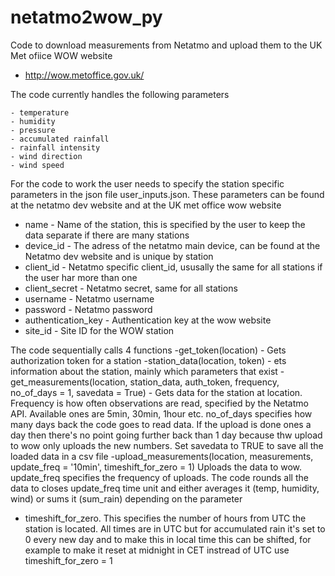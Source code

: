 # netatmo2wow_py

Code to download measurements from Netatmo and upload them to the UK Met ofiice WOW website
- http://wow.metoffice.gov.uk/

The code currently handles the following parameters

    - temperature
    - humidity
    - pressure
    - accumulated rainfall
    - rainfall intensity
    - wind direction
    - wind speed


For the code to work the user needs to specify the station specific parameters in the json file user_inputs.json. These parameters can be found at the netatmo dev website and at the UK met office wow website

- name - Name of the station, this is specified by the user to keep the data separate if there are many stations
- device_id - The adress of the netatmo main device, can be found at the Netatmo dev website and is unique by station
- client_id - Netatmo specific client_id, ususally the same for all stations if the user har more than one
- client_secret - Netatmo secret, same for all stations
- username - Netatmo username
- password - Netatmo password
- authentication_key - Authentication key at the wow website
- site_id - Site ID for the WOW station

	
The code sequentially calls 4 functions
-get_token(location) - Gets authorization token for a station
-station_data(location, token) - ets information about the station, mainly which parameters that exist
-get_measurements(location, station_data, auth_token, frequency, no_of_days = 1, savedata = True) - Gets data for the station at location. Frequency is how often observations are read, specified by the Netatmo API. Available ones are 5min, 30min, 1hour etc.
no_of_days specifies how many days back the code goes to read data. If the upload is done ones a day then there's no point going further back than 1 day because thw upload to wow only uploads the new numbers. Set savedata to TRUE to save all the loaded data in a csv file
-upload_measurements(location, measurements, update_freq = '10min', timeshift_for_zero = 1)
Uploads the data to wow. update_freq specifies the frequency of uploads. The code rounds all the data to closes update_freq time unit and either averages it (temp, humidity, wind) or sums it (sum_rain) depending on the parameter	
- timeshift_for_zero. This specifies the number of hours from UTC the station is located. All times are in UTC but for accumulated rain it's set to 0 every new day and to make this in local time this can be shifted, for example to make it reset at midnight in CET instread of UTC use timeshift_for_zero = 1